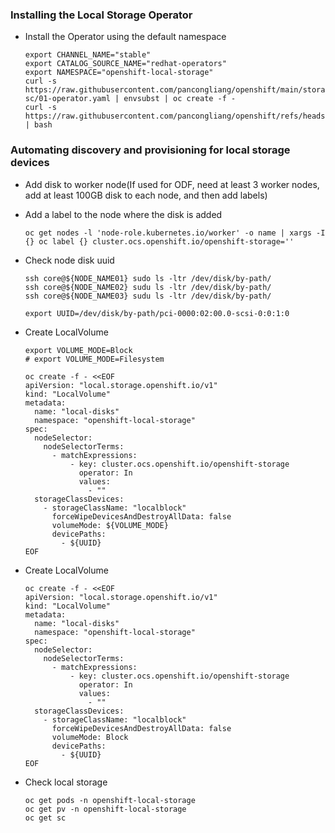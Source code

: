 ### Installing the Local Storage Operator

* Install the Operator using the default namespace
  ```
  export CHANNEL_NAME="stable"
  export CATALOG_SOURCE_NAME="redhat-operators"
  export NAMESPACE="openshift-local-storage"
  curl -s https://raw.githubusercontent.com/pancongliang/openshift/main/storage/local-sc/01-operator.yaml | envsubst | oc create -f -
  curl -s https://raw.githubusercontent.com/pancongliang/openshift/refs/heads/main/operator/approve_ip.sh | bash
  ```

### Automating discovery and provisioning for local storage devices

* Add disk to worker node(If used for ODF, need at least 3 worker nodes, add at least 100GB disk to each node, and then add labels)


* Add a label to the node where the disk is added
  ```
  oc get nodes -l 'node-role.kubernetes.io/worker' -o name | xargs -I {} oc label {} cluster.ocs.openshift.io/openshift-storage=''
  ```

* Check node disk uuid
  ```
  ssh core@${NODE_NAME01} sudo ls -ltr /dev/disk/by-path/
  ssh core@${NODE_NAME02} sudu ls -ltr /dev/disk/by-path/
  ssh core@${NODE_NAME03} sudu ls -ltr /dev/disk/by-path/

  export UUID=/dev/disk/by-path/pci-0000:02:00.0-scsi-0:0:1:0
  ```

  
* Create LocalVolume 
  ```
  export VOLUME_MODE=Block
  # export VOLUME_MODE=Filesystem
  
  oc create -f - <<EOF
  apiVersion: "local.storage.openshift.io/v1"
  kind: "LocalVolume"
  metadata:
    name: "local-disks"
    namespace: "openshift-local-storage" 
  spec:
    nodeSelector:
      nodeSelectorTerms:
        - matchExpressions:
            - key: cluster.ocs.openshift.io/openshift-storage
              operator: In
              values:
                - ""
    storageClassDevices:
      - storageClassName: "localblock" 
        forceWipeDevicesAndDestroyAllData: false 
        volumeMode: ${VOLUME_MODE} 
        devicePaths: 
          - ${UUID}
  EOF
  ```

* Create LocalVolume
  ```
  oc create -f - <<EOF
  apiVersion: "local.storage.openshift.io/v1"
  kind: "LocalVolume"
  metadata:
    name: "local-disks"
    namespace: "openshift-local-storage" 
  spec:
    nodeSelector:
      nodeSelectorTerms:
        - matchExpressions:
            - key: cluster.ocs.openshift.io/openshift-storage
              operator: In
              values:
                - ""
    storageClassDevices:
      - storageClassName: "localblock" 
        forceWipeDevicesAndDestroyAllData: false 
        volumeMode: Block 
        devicePaths: 
          - ${UUID}
  EOF
  ``` 
   

* Check local storage
  ```
  oc get pods -n openshift-local-storage
  oc get pv -n openshift-local-storage
  oc get sc
  ```

  
